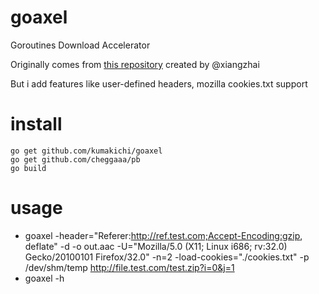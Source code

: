 goaxel
======
Goroutines Download Accelerator

Originally comes from [this repository](https://github.com/xiangzhai/goaxel) created by @xiangzhai

But i add features like user-defined headers, mozilla cookies.txt support

install 
=======
```
go get github.com/kumakichi/goaxel 
go get github.com/cheggaaa/pb
go build
```

usage 
=====
* goaxel -header="Referer:http://ref.test.com;Accept-Encoding:gzip, deflate" -d -o out.aac -U="Mozilla/5.0 (X11; Linux i686; rv:32.0) Gecko/20100101 Firefox/32.0" -n=2 -load-cookies="./cookies.txt" -p /dev/shm/temp http://file.test.com/test.zip?i=0&j=1
* goaxel -h
